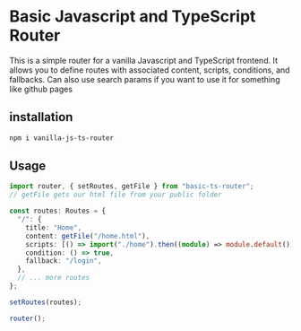 # Basic Javascript and TypeScript Router

This is a simple router for a vanilla Javascript and TypeScript frontend. It allows you to define routes with associated content, scripts, conditions, and fallbacks.
Can also use search params if you want to use it for something like github pages

## installation

```bash
npm i vanilla-js-ts-router
```

## Usage

```typescript
import router, { setRoutes, getFile } from "basic-ts-router";
// getFile gets our html file from your public folder

const routes: Routes = {
  "/": {
    title: "Home",
    content: getFile("/home.html"),
    scripts: [() => import("./home").then((module) => module.default())], // you can also use the method directly but I prever dinamic importing
    condition: () => true,
    fallback: "/login",
  },
  // ... more routes
};

setRoutes(routes);

router();
```
